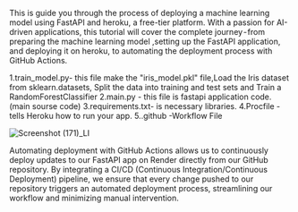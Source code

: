 This is  guide you through the process of deploying a machine learning model using FastAPI and heroku, a free-tier platform. With a passion for AI-driven applications, this tutorial will cover the complete journey - from preparing the machine learning model ,setting up the FastAPI application, and deploying it on heroku, to automating the deployment process with GitHub Actions.

1.train_model.py- this file make the "iris_model.pkl" file,Load the Iris dataset from sklearn.datasets, Split the data into training and test sets and Train a RandomForestClassifier
2.main.py       - this file is fastapi application code.(main sourse code)
3.requirements.txt- is necessary libraries.
4.Procfile      - tells Heroku how to run your app.
5..github       -Workflow File

![Screenshot (171)_LI](https://github.com/user-attachments/assets/9c216f35-94d4-4afa-bd29-6aaabe4f6496)

Automating deployment with GitHub Actions allows us to continuously deploy updates to our FastAPI app on Render directly from our GitHub repository. By integrating a CI/CD (Continuous Integration/Continuous Deployment) pipeline, we ensure that every change pushed to our repository triggers an automated deployment process, streamlining our workflow and minimizing manual intervention.
